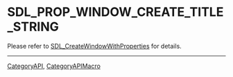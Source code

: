 # SDL_PROP_WINDOW_CREATE_TITLE_STRING

Please refer to [SDL_CreateWindowWithProperties](SDL_CreateWindowWithProperties) for details.

----
[CategoryAPI](CategoryAPI), [CategoryAPIMacro](CategoryAPIMacro)

